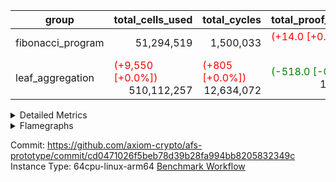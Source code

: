 | group | total_cells_used | total_cycles | total_proof_time_ms |
| --- | --- | --- | --- |
| fibonacci_program | <div style='text-align: right'>51,294,519</div>  | <div style='text-align: right'>1,500,033</div>  | <span style="color: red">(+14.0 [+0.2%])</span> <div style='text-align: right'>8,450.0</div>  |
| leaf_aggregation | <span style="color: red">(+9,550 [+0.0%])</span> <div style='text-align: right'>510,112,257</div>  | <span style="color: red">(+805 [+0.0%])</span> <div style='text-align: right'>12,634,072</div>  | <span style="color: green">(-518.0 [-0.3%])</span> <div style='text-align: right'>171,307.0</div>  |


<details>
<summary>Detailed Metrics</summary>

| group | collect_metrics | execute_time_ms | total_cells_used | total_cycles |
| --- | --- | --- | --- | --- |
| fibonacci_program | true | <span style="color: green">(-247.0 [-0.7%])</span> <div style='text-align: right'>36,634.0</div>  | <div style='text-align: right'>51,294,519</div>  | <div style='text-align: right'>1,500,033</div>  |

| group | chip_name | collect_metrics | rows_used |
| --- | --- | --- | --- |
| fibonacci_program | ArithmeticLogicUnitRv32 | true | <div style='text-align: right'>900,015</div>  |
| fibonacci_program | AuipcRv32 | true | <div style='text-align: right'>4</div>  |
| fibonacci_program | BitwiseOperationLookup | true | <div style='text-align: right'>65,536</div>  |
| fibonacci_program | BranchEqualRv32 | true | <div style='text-align: right'>200,001</div>  |
| fibonacci_program | JalLuiRv32 | true | <div style='text-align: right'>100,002</div>  |
| fibonacci_program | JalrRv32 | true | <div style='text-align: right'>3</div>  |
| fibonacci_program | LessThanRv32 | true | <div style='text-align: right'>300,000</div>  |
| fibonacci_program | LoadStoreRv32 | true | <div style='text-align: right'>8</div>  |
| fibonacci_program | Memory AccessAdapter<8> | true | <div style='text-align: right'>11</div>  |
| fibonacci_program | Memory Boundary | true | <div style='text-align: right'>22</div>  |
| fibonacci_program | Memory Merkle | true | <div style='text-align: right'>196</div>  |
| fibonacci_program | ProgramChip | true | <div style='text-align: right'>90</div>  |
| fibonacci_program | RangeTupleChecker | true | <div style='text-align: right'>524,288</div>  |

| group | collect_metrics | dsl_ir | opcode | frequency |
| --- | --- | --- | --- | --- |
| fibonacci_program | true |  | ADD | <div style='text-align: right'>900,014</div>  |
| fibonacci_program | true |  | AUIPC | <div style='text-align: right'>4</div>  |
| fibonacci_program | true |  | BEQ | <div style='text-align: right'>100,001</div>  |
| fibonacci_program | true |  | BNE | <div style='text-align: right'>100,000</div>  |
| fibonacci_program | true |  | JAL | <div style='text-align: right'>100,001</div>  |
| fibonacci_program | true |  | JALR | <div style='text-align: right'>3</div>  |
| fibonacci_program | true |  | LOADW | <div style='text-align: right'>3</div>  |
| fibonacci_program | true |  | LUI | <div style='text-align: right'>1</div>  |
| fibonacci_program | true |  | OR | <div style='text-align: right'>1</div>  |
| fibonacci_program | true |  | SLTU | <div style='text-align: right'>300,000</div>  |
| fibonacci_program | true |  | STOREW | <div style='text-align: right'>5</div>  |

| group | air_name | collect_metrics | dsl_ir | opcode | cells_used |
| --- | --- | --- | --- | --- | --- |
| fibonacci_program | <Rv32BaseAluAdapterAir,BaseAluCoreAir<4, 8>> | true |  | ADD | <div style='text-align: right'>32,400,504</div>  |
| fibonacci_program | AccessAdapter<8> | true |  | ADD | <div style='text-align: right'>51</div>  |
| fibonacci_program | Boundary | true |  | ADD | <div style='text-align: right'>120</div>  |
| fibonacci_program | Merkle | true |  | ADD | <div style='text-align: right'>64</div>  |
| fibonacci_program | <Rv32RdWriteAdapterAir,Rv32AuipcCoreAir> | true |  | AUIPC | <div style='text-align: right'>84</div>  |
| fibonacci_program | AccessAdapter<8> | true |  | AUIPC | <div style='text-align: right'>34</div>  |
| fibonacci_program | Boundary | true |  | AUIPC | <div style='text-align: right'>80</div>  |
| fibonacci_program | Merkle | true |  | AUIPC | <div style='text-align: right'>3,456</div>  |
| fibonacci_program | <Rv32BranchAdapterAir,BranchEqualCoreAir<4>> | true |  | BEQ | <div style='text-align: right'>2,600,026</div>  |
| fibonacci_program | <Rv32BranchAdapterAir,BranchEqualCoreAir<4>> | true |  | BNE | <div style='text-align: right'>2,600,000</div>  |
| fibonacci_program | <Rv32CondRdWriteAdapterAir,Rv32JalLuiCoreAir> | true |  | JAL | <div style='text-align: right'>1,800,018</div>  |
| fibonacci_program | <Rv32JalrAdapterAir,Rv32JalrCoreAir> | true |  | JALR | <div style='text-align: right'>84</div>  |
| fibonacci_program | <Rv32LoadStoreAdapterAir,LoadStoreCoreAir<4>> | true |  | LOADW | <div style='text-align: right'>120</div>  |
| fibonacci_program | AccessAdapter<8> | true |  | LOADW | <div style='text-align: right'>17</div>  |
| fibonacci_program | Boundary | true |  | LOADW | <div style='text-align: right'>40</div>  |
| fibonacci_program | Merkle | true |  | LOADW | <div style='text-align: right'>1,664</div>  |
| fibonacci_program | <Rv32CondRdWriteAdapterAir,Rv32JalLuiCoreAir> | true |  | LUI | <div style='text-align: right'>18</div>  |
| fibonacci_program | AccessAdapter<8> | true |  | LUI | <div style='text-align: right'>17</div>  |
| fibonacci_program | Boundary | true |  | LUI | <div style='text-align: right'>40</div>  |
| fibonacci_program | Merkle | true |  | LUI | <div style='text-align: right'>128</div>  |
| fibonacci_program | <Rv32BaseAluAdapterAir,BaseAluCoreAir<4, 8>> | true |  | OR | <div style='text-align: right'>36</div>  |
| fibonacci_program | AccessAdapter<8> | true |  | OR | <div style='text-align: right'>17</div>  |
| fibonacci_program | Boundary | true |  | OR | <div style='text-align: right'>40</div>  |
| fibonacci_program | Merkle | true |  | OR | <div style='text-align: right'>64</div>  |
| fibonacci_program | <Rv32BaseAluAdapterAir,LessThanCoreAir<4, 8>> | true |  | SLTU | <div style='text-align: right'>11,100,000</div>  |
| fibonacci_program | AccessAdapter<8> | true |  | SLTU | <div style='text-align: right'>17</div>  |
| fibonacci_program | Boundary | true |  | SLTU | <div style='text-align: right'>40</div>  |
| fibonacci_program | Merkle | true |  | SLTU | <div style='text-align: right'>192</div>  |
| fibonacci_program | <Rv32LoadStoreAdapterAir,LoadStoreCoreAir<4>> | true |  | STOREW | <div style='text-align: right'>200</div>  |
| fibonacci_program | AccessAdapter<8> | true |  | STOREW | <div style='text-align: right'>34</div>  |
| fibonacci_program | Boundary | true |  | STOREW | <div style='text-align: right'>80</div>  |
| fibonacci_program | Merkle | true |  | STOREW | <div style='text-align: right'>640</div>  |

| group | air_name | constraints | interactions | quotient_deg |
| --- | --- | --- | --- | --- |
| fibonacci_program | ProgramAir | <div style='text-align: right'>4</div>  | <div style='text-align: right'>1</div>  | <div style='text-align: right'>1</div>  |
| fibonacci_program | VmConnectorAir | <div style='text-align: right'>9</div>  | <div style='text-align: right'>3</div>  | <div style='text-align: right'>2</div>  |
| fibonacci_program | PersistentBoundaryAir<8> | <div style='text-align: right'>6</div>  | <div style='text-align: right'>3</div>  | <div style='text-align: right'>2</div>  |
| fibonacci_program | MemoryMerkleAir<8> | <div style='text-align: right'>40</div>  | <div style='text-align: right'>4</div>  | <div style='text-align: right'>2</div>  |
| fibonacci_program | AccessAdapterAir<2> | <div style='text-align: right'>14</div>  | <div style='text-align: right'>5</div>  | <div style='text-align: right'>2</div>  |
| fibonacci_program | AccessAdapterAir<4> | <div style='text-align: right'>14</div>  | <div style='text-align: right'>5</div>  | <div style='text-align: right'>2</div>  |
| fibonacci_program | AccessAdapterAir<8> | <div style='text-align: right'>14</div>  | <div style='text-align: right'>5</div>  | <div style='text-align: right'>2</div>  |
| fibonacci_program | AccessAdapterAir<16> | <div style='text-align: right'>14</div>  | <div style='text-align: right'>5</div>  | <div style='text-align: right'>2</div>  |
| fibonacci_program | AccessAdapterAir<32> | <div style='text-align: right'>14</div>  | <div style='text-align: right'>5</div>  | <div style='text-align: right'>2</div>  |
| fibonacci_program | AccessAdapterAir<64> | <div style='text-align: right'>14</div>  | <div style='text-align: right'>5</div>  | <div style='text-align: right'>2</div>  |
| fibonacci_program | PhantomAir | <div style='text-align: right'>5</div>  | <div style='text-align: right'>3</div>  | <div style='text-align: right'>2</div>  |
| fibonacci_program | VmAirWrapper<Rv32BaseAluAdapterAir, BaseAluCoreAir<4, 8> | <div style='text-align: right'>43</div>  | <div style='text-align: right'>19</div>  | <div style='text-align: right'>2</div>  |
| fibonacci_program | VmAirWrapper<Rv32BaseAluAdapterAir, LessThanCoreAir<4, 8> | <div style='text-align: right'>39</div>  | <div style='text-align: right'>17</div>  | <div style='text-align: right'>2</div>  |
| fibonacci_program | VmAirWrapper<Rv32MultAdapterAir, MultiplicationCoreAir<4, 8> | <div style='text-align: right'>26</div>  | <div style='text-align: right'>19</div>  | <div style='text-align: right'>2</div>  |
| fibonacci_program | VmAirWrapper<Rv32MultAdapterAir, MulHCoreAir<4, 8> | <div style='text-align: right'>38</div>  | <div style='text-align: right'>24</div>  | <div style='text-align: right'>2</div>  |
| fibonacci_program | VmAirWrapper<Rv32MultAdapterAir, DivRemCoreAir<4, 8> | <div style='text-align: right'>88</div>  | <div style='text-align: right'>25</div>  | <div style='text-align: right'>2</div>  |
| fibonacci_program | VmAirWrapper<Rv32BaseAluAdapterAir, ShiftCoreAir<4, 8> | <div style='text-align: right'>90</div>  | <div style='text-align: right'>23</div>  | <div style='text-align: right'>2</div>  |
| fibonacci_program | VmAirWrapper<Rv32LoadStoreAdapterAir, LoadStoreCoreAir<4> | <div style='text-align: right'>38</div>  | <div style='text-align: right'>17</div>  | <div style='text-align: right'>2</div>  |
| fibonacci_program | VmAirWrapper<Rv32LoadStoreAdapterAir, LoadSignExtendCoreAir<4, 8> | <div style='text-align: right'>33</div>  | <div style='text-align: right'>18</div>  | <div style='text-align: right'>2</div>  |
| fibonacci_program | VmAirWrapper<Rv32HintStoreAdapterAir, Rv32HintStoreCoreAir> | <div style='text-align: right'>17</div>  | <div style='text-align: right'>15</div>  | <div style='text-align: right'>2</div>  |
| fibonacci_program | VmAirWrapper<Rv32BranchAdapterAir, BranchEqualCoreAir<4> | <div style='text-align: right'>25</div>  | <div style='text-align: right'>11</div>  | <div style='text-align: right'>2</div>  |
| fibonacci_program | VmAirWrapper<Rv32BranchAdapterAir, BranchLessThanCoreAir<4, 8> | <div style='text-align: right'>41</div>  | <div style='text-align: right'>13</div>  | <div style='text-align: right'>2</div>  |
| fibonacci_program | VmAirWrapper<Rv32CondRdWriteAdapterAir, Rv32JalLuiCoreAir> | <div style='text-align: right'>22</div>  | <div style='text-align: right'>10</div>  | <div style='text-align: right'>2</div>  |
| fibonacci_program | VmAirWrapper<Rv32JalrAdapterAir, Rv32JalrCoreAir> | <div style='text-align: right'>20</div>  | <div style='text-align: right'>16</div>  | <div style='text-align: right'>2</div>  |
| fibonacci_program | VmAirWrapper<Rv32RdWriteAdapterAir, Rv32AuipcCoreAir> | <div style='text-align: right'>15</div>  | <div style='text-align: right'>11</div>  | <div style='text-align: right'>2</div>  |
| fibonacci_program | Poseidon2VmAir<BabyBear> | <div style='text-align: right'>525</div>  | <div style='text-align: right'>32</div>  | <div style='text-align: right'>2</div>  |
| fibonacci_program | BitwiseOperationLookupAir<8> | <div style='text-align: right'>4</div>  | <div style='text-align: right'>2</div>  | <div style='text-align: right'>2</div>  |
| fibonacci_program | RangeTupleCheckerAir<2> | <div style='text-align: right'>4</div>  | <div style='text-align: right'>1</div>  | <div style='text-align: right'>1</div>  |
| fibonacci_program | VariableRangeCheckerAir | <div style='text-align: right'>4</div>  | <div style='text-align: right'>1</div>  | <div style='text-align: right'>1</div>  |

| group | commit_exe_time_ms | execute_and_trace_gen_time_ms | execute_time_ms | keygen_time_ms | num_segments | total_cells_used | total_cycles | total_proof_time_ms |
| --- | --- | --- | --- | --- | --- | --- | --- | --- |
| fibonacci_program | <div style='text-align: right'>0.0</div>  | <span style="color: red">(+37.0 [+1.7%])</span> <div style='text-align: right'>2,213.0</div>  | <span style="color: red">(+27.0 [+1.4%])</span> <div style='text-align: right'>1,943.0</div>  | <span style="color: green">(-4.0 [-3.0%])</span> <div style='text-align: right'>129.0</div>  | <div style='text-align: right'>1</div>  | <div style='text-align: right'>51,294,519</div>  | <div style='text-align: right'>1,500,033</div>  | <span style="color: red">(+14.0 [+0.2%])</span> <div style='text-align: right'>8,450.0</div>  |
| leaf_aggregation |  |  |  |  |  | <span style="color: red">(+9,550 [+0.0%])</span> <div style='text-align: right'>510,112,257</div>  | <span style="color: red">(+805 [+0.0%])</span> <div style='text-align: right'>12,634,072</div>  | <span style="color: green">(-518.0 [-0.3%])</span> <div style='text-align: right'>171,307.0</div>  |

| group | air_name | segment | cells | constraints | interactions | main_cols | perm_cols | prep_cols | quotient_deg | rows |
| --- | --- | --- | --- | --- | --- | --- | --- | --- | --- | --- |
| fibonacci_program | ProgramAir | 0 | <div style='text-align: right'>2,304</div>  |  |  | <div style='text-align: right'>10</div>  | <div style='text-align: right'>8</div>  |  |  | <div style='text-align: right'>128</div>  |
| fibonacci_program | VmConnectorAir | 0 | <div style='text-align: right'>32</div>  |  |  | <div style='text-align: right'>4</div>  | <div style='text-align: right'>12</div>  | <div style='text-align: right'>1</div>  |  | <div style='text-align: right'>2</div>  |
| fibonacci_program | PersistentBoundaryAir<8> | 0 | <div style='text-align: right'>1,024</div>  |  |  | <div style='text-align: right'>20</div>  | <div style='text-align: right'>12</div>  |  |  | <div style='text-align: right'>32</div>  |
| fibonacci_program | MemoryMerkleAir<8> | 0 | <div style='text-align: right'>13,312</div>  |  |  | <div style='text-align: right'>32</div>  | <div style='text-align: right'>20</div>  |  |  | <div style='text-align: right'>256</div>  |
| fibonacci_program | AccessAdapterAir<8> | 0 | <div style='text-align: right'>1,312</div>  |  |  | <div style='text-align: right'>17</div>  | <div style='text-align: right'>24</div>  |  |  | <div style='text-align: right'>32</div>  |
| fibonacci_program | PhantomAir | 0 | <div style='text-align: right'>18</div>  |  |  | <div style='text-align: right'>6</div>  | <div style='text-align: right'>12</div>  |  |  | <div style='text-align: right'>1</div>  |
| fibonacci_program | VmAirWrapper<Rv32BaseAluAdapterAir, BaseAluCoreAir<4, 8> | 0 | <div style='text-align: right'>121,634,816</div>  |  |  | <div style='text-align: right'>36</div>  | <div style='text-align: right'>80</div>  |  |  | <div style='text-align: right'>1,048,576</div>  |
| fibonacci_program | VmAirWrapper<Rv32BaseAluAdapterAir, LessThanCoreAir<4, 8> | 0 | <div style='text-align: right'>40,370,176</div>  |  |  | <div style='text-align: right'>37</div>  | <div style='text-align: right'>40</div>  |  |  | <div style='text-align: right'>524,288</div>  |
| fibonacci_program | VmAirWrapper<Rv32LoadStoreAdapterAir, LoadStoreCoreAir<4> | 0 | <div style='text-align: right'>896</div>  |  |  | <div style='text-align: right'>40</div>  | <div style='text-align: right'>72</div>  |  |  | <div style='text-align: right'>8</div>  |
| fibonacci_program | VmAirWrapper<Rv32BranchAdapterAir, BranchEqualCoreAir<4> | 0 | <div style='text-align: right'>19,398,656</div>  |  |  | <div style='text-align: right'>26</div>  | <div style='text-align: right'>48</div>  |  |  | <div style='text-align: right'>262,144</div>  |
| fibonacci_program | VmAirWrapper<Rv32CondRdWriteAdapterAir, Rv32JalLuiCoreAir> | 0 | <div style='text-align: right'>8,126,464</div>  |  |  | <div style='text-align: right'>18</div>  | <div style='text-align: right'>44</div>  |  |  | <div style='text-align: right'>131,072</div>  |
| fibonacci_program | VmAirWrapper<Rv32JalrAdapterAir, Rv32JalrCoreAir> | 0 | <div style='text-align: right'>256</div>  |  |  | <div style='text-align: right'>28</div>  | <div style='text-align: right'>36</div>  |  |  | <div style='text-align: right'>4</div>  |
| fibonacci_program | VmAirWrapper<Rv32RdWriteAdapterAir, Rv32AuipcCoreAir> | 0 | <div style='text-align: right'>196</div>  |  |  | <div style='text-align: right'>21</div>  | <div style='text-align: right'>28</div>  |  |  | <div style='text-align: right'>4</div>  |
| fibonacci_program | Poseidon2VmAir<BabyBear> | 0 | <div style='text-align: right'>160,512</div>  |  |  | <div style='text-align: right'>559</div>  | <div style='text-align: right'>68</div>  |  |  | <div style='text-align: right'>256</div>  |
| fibonacci_program | BitwiseOperationLookupAir<8> | 0 | <div style='text-align: right'>655,360</div>  |  |  | <div style='text-align: right'>2</div>  | <div style='text-align: right'>8</div>  | <div style='text-align: right'>3</div>  |  | <div style='text-align: right'>65,536</div>  |
| fibonacci_program | RangeTupleCheckerAir<2> | 0 | <div style='text-align: right'>4,718,592</div>  |  |  | <div style='text-align: right'>1</div>  | <div style='text-align: right'>8</div>  | <div style='text-align: right'>2</div>  |  | <div style='text-align: right'>524,288</div>  |
| fibonacci_program | VariableRangeCheckerAir | 0 | <div style='text-align: right'>1,179,648</div>  |  |  | <div style='text-align: right'>1</div>  | <div style='text-align: right'>8</div>  | <div style='text-align: right'>2</div>  |  | <div style='text-align: right'>131,072</div>  |
| leaf_aggregation | ProgramAir | 0 | <div style='text-align: right'>2,359,296</div>  | <div style='text-align: right'>4</div>  | <div style='text-align: right'>1</div>  | <div style='text-align: right'>10</div>  | <div style='text-align: right'>8</div>  |  | <div style='text-align: right'>1</div>  | <div style='text-align: right'>131,072</div>  |
| leaf_aggregation | VmConnectorAir | 0 | <div style='text-align: right'>24</div>  | <div style='text-align: right'>8</div>  | <div style='text-align: right'>3</div>  | <div style='text-align: right'>4</div>  | <div style='text-align: right'>8</div>  | <div style='text-align: right'>1</div>  | <div style='text-align: right'>4</div>  | <div style='text-align: right'>2</div>  |
| leaf_aggregation | VolatileBoundaryAir | 0 | <div style='text-align: right'>19,922,944</div>  | <div style='text-align: right'>16</div>  | <div style='text-align: right'>4</div>  | <div style='text-align: right'>11</div>  | <div style='text-align: right'>8</div>  |  | <div style='text-align: right'>4</div>  | <div style='text-align: right'>1,048,576</div>  |
| leaf_aggregation | AccessAdapterAir<2> | 0 | <div style='text-align: right'>96,468,992</div>  | <div style='text-align: right'>11</div>  | <div style='text-align: right'>5</div>  | <div style='text-align: right'>11</div>  | <div style='text-align: right'>12</div>  |  | <div style='text-align: right'>4</div>  | <div style='text-align: right'>4,194,304</div>  |
| leaf_aggregation | AccessAdapterAir<4> | 0 | <div style='text-align: right'>52,428,800</div>  | <div style='text-align: right'>11</div>  | <div style='text-align: right'>5</div>  | <div style='text-align: right'>13</div>  | <div style='text-align: right'>12</div>  |  | <div style='text-align: right'>4</div>  | <div style='text-align: right'>2,097,152</div>  |
| leaf_aggregation | AccessAdapterAir<8> | 0 | <div style='text-align: right'>3,801,088</div>  | <div style='text-align: right'>11</div>  | <div style='text-align: right'>5</div>  | <div style='text-align: right'>17</div>  | <div style='text-align: right'>12</div>  |  | <div style='text-align: right'>4</div>  | <div style='text-align: right'>131,072</div>  |
| leaf_aggregation | AccessAdapterAir<16> | 0 |  | <div style='text-align: right'>11</div>  | <div style='text-align: right'>5</div>  |  |  |  | <div style='text-align: right'>4</div>  |  |
| leaf_aggregation | AccessAdapterAir<32> | 0 |  | <div style='text-align: right'>11</div>  | <div style='text-align: right'>5</div>  |  |  |  | <div style='text-align: right'>4</div>  |  |
| leaf_aggregation | AccessAdapterAir<64> | 0 |  | <div style='text-align: right'>11</div>  | <div style='text-align: right'>5</div>  |  |  |  | <div style='text-align: right'>4</div>  |  |
| leaf_aggregation | PhantomAir | 0 | <div style='text-align: right'>7,340,032</div>  | <div style='text-align: right'>4</div>  | <div style='text-align: right'>3</div>  | <div style='text-align: right'>6</div>  | <div style='text-align: right'>8</div>  |  | <div style='text-align: right'>4</div>  | <div style='text-align: right'>524,288</div>  |
| leaf_aggregation | VmAirWrapper<NativeLoadStoreAdapterAir<1>, KernelLoadStoreCoreAir<1> | 0 | <div style='text-align: right'>511,705,088</div>  | <div style='text-align: right'>30</div>  | <div style='text-align: right'>19</div>  | <div style='text-align: right'>41</div>  | <div style='text-align: right'>20</div>  |  | <div style='text-align: right'>8</div>  | <div style='text-align: right'>8,388,608</div>  |
| leaf_aggregation | VmAirWrapper<BranchNativeAdapterAir, BranchEqualCoreAir<1> | 0 | <div style='text-align: right'>90,177,536</div>  | <div style='text-align: right'>21</div>  | <div style='text-align: right'>11</div>  | <div style='text-align: right'>23</div>  | <div style='text-align: right'>20</div>  |  | <div style='text-align: right'>4</div>  | <div style='text-align: right'>2,097,152</div>  |
| leaf_aggregation | VmAirWrapper<JalNativeAdapterAir, JalCoreAir> | 0 | <div style='text-align: right'>5,767,168</div>  | <div style='text-align: right'>6</div>  | <div style='text-align: right'>7</div>  | <div style='text-align: right'>10</div>  | <div style='text-align: right'>12</div>  |  | <div style='text-align: right'>8</div>  | <div style='text-align: right'>262,144</div>  |
| leaf_aggregation | VmAirWrapper<NativeAdapterAir<2, 1>, FieldArithmeticCoreAir> | 0 | <div style='text-align: right'>192,937,984</div>  | <div style='text-align: right'>22</div>  | <div style='text-align: right'>15</div>  | <div style='text-align: right'>30</div>  | <div style='text-align: right'>16</div>  |  | <div style='text-align: right'>8</div>  | <div style='text-align: right'>4,194,304</div>  |
| leaf_aggregation | VmAirWrapper<NativeVectorizedAdapterAir<4>, FieldExtensionCoreAir> | 0 | <div style='text-align: right'>117,440,512</div>  | <div style='text-align: right'>22</div>  | <div style='text-align: right'>15</div>  | <div style='text-align: right'>40</div>  | <div style='text-align: right'>16</div>  |  | <div style='text-align: right'>8</div>  | <div style='text-align: right'>2,097,152</div>  |
| leaf_aggregation | Poseidon2VmAir<BabyBear> | 0 | <div style='text-align: right'>29,229,056</div>  | <div style='text-align: right'>374</div>  | <div style='text-align: right'>32</div>  | <div style='text-align: right'>418</div>  | <div style='text-align: right'>28</div>  |  | <div style='text-align: right'>8</div>  | <div style='text-align: right'>65,536</div>  |
| leaf_aggregation | VariableRangeCheckerAir | 0 | <div style='text-align: right'>1,179,648</div>  | <div style='text-align: right'>4</div>  | <div style='text-align: right'>1</div>  | <div style='text-align: right'>1</div>  | <div style='text-align: right'>8</div>  | <div style='text-align: right'>2</div>  | <div style='text-align: right'>1</div>  | <div style='text-align: right'>131,072</div>  |

| group | segment | commit_exe_time_ms | execute_and_trace_gen_time_ms | execute_time_ms | keygen_time_ms | num_segments | stark_prove_excluding_trace_time_ms | total_cells | verify_program_compile_ms |
| --- | --- | --- | --- | --- | --- | --- | --- | --- | --- |
| fibonacci_program | 0 |  |  |  |  |  | <span style="color: green">(-23.0 [-0.4%])</span> <div style='text-align: right'>6,237.0</div>  | <div style='text-align: right'>196,263,574</div>  |  |
| leaf_aggregation | 0 | <span style="color: red">(+10.0 [+9.2%])</span> <div style='text-align: right'>119.0</div>  | <span style="color: green">(-117.0 [-0.7%])</span> <div style='text-align: right'>17,392.0</div>  | <span style="color: red">(+2.0 [+0.0%])</span> <div style='text-align: right'>14,946.0</div>  | <span style="color: green">(-4.0 [-6.6%])</span> <div style='text-align: right'>57.0</div>  | <div style='text-align: right'>1</div>  | <span style="color: green">(-401.0 [-0.3%])</span> <div style='text-align: right'>153,915.0</div>  | <div style='text-align: right'>1,130,758,168</div>  | <span style="color: red">(+6.0 [+2.3%])</span> <div style='text-align: right'>271.0</div>  |

| group | collect_metrics | segment | execute_time_ms | total_cells_used | total_cycles |
| --- | --- | --- | --- | --- | --- |
| leaf_aggregation | true | 0 | <span style="color: green">(-785.0 [-0.4%])</span> <div style='text-align: right'>190,490.0</div>  | <span style="color: red">(+9,550 [+0.0%])</span> <div style='text-align: right'>510,112,257</div>  | <span style="color: red">(+805 [+0.0%])</span> <div style='text-align: right'>12,634,072</div>  |

| group | chip_name | collect_metrics | segment | rows_used |
| --- | --- | --- | --- | --- |
| leaf_aggregation | BranchEqual | true | 0 | <div style='text-align: right'>1,673,408</div>  |
| leaf_aggregation | FieldArithmetic | true | 0 | <span style="color: red">(+26 [+0.0%])</span> <div style='text-align: right'>3,587,072</div>  |
| leaf_aggregation | FieldExtension | true | 0 | <div style='text-align: right'>1,197,874</div>  |
| leaf_aggregation | Jal | true | 0 | <span style="color: red">(+779 [+0.5%])</span> <div style='text-align: right'>163,968</div>  |
| leaf_aggregation | LoadStore | true | 0 | <div style='text-align: right'>5,519,819</div>  |
| leaf_aggregation | Memory AccessAdapter<2> | true | 0 | <span style="color: red">(+56 [+0.0%])</span> <div style='text-align: right'>2,835,597</div>  |
| leaf_aggregation | Memory AccessAdapter<4> | true | 0 | <span style="color: red">(+28 [+0.0%])</span> <div style='text-align: right'>1,418,300</div>  |
| leaf_aggregation | Memory AccessAdapter<8> | true | 0 | <div style='text-align: right'>81,349</div>  |
| leaf_aggregation | Memory Boundary | true | 0 | <div style='text-align: right'>857,833</div>  |
| leaf_aggregation | Phantom | true | 0 | <div style='text-align: right'>432,493</div>  |
| leaf_aggregation | Poseidon2 | true | 0 | <div style='text-align: right'>59,438</div>  |
| leaf_aggregation | ProgramChip | true | 0 | <div style='text-align: right'>124,809</div>  |

| group | collect_metrics | dsl_ir | opcode | segment | frequency |
| --- | --- | --- | --- | --- | --- |
| leaf_aggregation | true |  | JAL | 0 | <div style='text-align: right'>1</div>  |
| leaf_aggregation | true |  | STOREW | 0 | <div style='text-align: right'>2</div>  |
| leaf_aggregation | true | AddE | FE4ADD | 0 | <div style='text-align: right'>300,230</div>  |
| leaf_aggregation | true | AddEFFI | LOADW | 0 | <div style='text-align: right'>228</div>  |
| leaf_aggregation | true | AddEFFI | STOREW | 0 | <div style='text-align: right'>684</div>  |
| leaf_aggregation | true | AddEFI | ADD | 0 | <div style='text-align: right'>236</div>  |
| leaf_aggregation | true | AddEI | ADD | 0 | <div style='text-align: right'>41,824</div>  |
| leaf_aggregation | true | AddFI | ADD | 0 | <span style="color: red">(+26 [+0.0%])</span> <div style='text-align: right'>84,737</div>  |
| leaf_aggregation | true | AddV | ADD | 0 | <div style='text-align: right'>31,249</div>  |
| leaf_aggregation | true | AddVI | ADD | 0 | <div style='text-align: right'>720,923</div>  |
| leaf_aggregation | true | Alloc | ADD | 0 | <div style='text-align: right'>126,161</div>  |
| leaf_aggregation | true | Alloc | LOADW | 0 | <div style='text-align: right'>126,161</div>  |
| leaf_aggregation | true | Alloc | MUL | 0 | <div style='text-align: right'>77,183</div>  |
| leaf_aggregation | true | AssertEqE | BNE | 0 | <div style='text-align: right'>468</div>  |
| leaf_aggregation | true | AssertEqEI | BNE | 0 | <div style='text-align: right'>4</div>  |
| leaf_aggregation | true | AssertEqF | BNE | 0 | <div style='text-align: right'>22,501</div>  |
| leaf_aggregation | true | AssertEqV | BNE | 0 | <div style='text-align: right'>5,331</div>  |
| leaf_aggregation | true | AssertEqVI | BNE | 0 | <div style='text-align: right'>204</div>  |
| leaf_aggregation | true | CT-VerifierProgram | PHANTOM | 0 | <div style='text-align: right'>2</div>  |
| leaf_aggregation | true | CT-compute-reduced-opening | PHANTOM | 0 | <div style='text-align: right'>1,600</div>  |
| leaf_aggregation | true | CT-exp-reverse-bits-len | PHANTOM | 0 | <div style='text-align: right'>14,000</div>  |
| leaf_aggregation | true | CT-poseidon2-hash | PHANTOM | 0 | <div style='text-align: right'>8,200</div>  |
| leaf_aggregation | true | CT-poseidon2-hash-ext | PHANTOM | 0 | <div style='text-align: right'>4,000</div>  |
| leaf_aggregation | true | CT-poseidon2-hash-setup | PHANTOM | 0 | <div style='text-align: right'>303,600</div>  |
| leaf_aggregation | true | CT-sp1-fri-fold | PHANTOM | 0 | <div style='text-align: right'>21,800</div>  |
| leaf_aggregation | true | CT-stage-c-build-rounds | PHANTOM | 0 | <div style='text-align: right'>2</div>  |
| leaf_aggregation | true | CT-stage-d-1-verify-shape-and-sample-challenges | PHANTOM | 0 | <div style='text-align: right'>2</div>  |
| leaf_aggregation | true | CT-stage-d-2-fri-fold | PHANTOM | 0 | <div style='text-align: right'>2</div>  |
| leaf_aggregation | true | CT-stage-d-3-verify-challenges | PHANTOM | 0 | <div style='text-align: right'>2</div>  |
| leaf_aggregation | true | CT-stage-d-verify-pcs | PHANTOM | 0 | <div style='text-align: right'>2</div>  |
| leaf_aggregation | true | CT-stage-e-verify-constraints | PHANTOM | 0 | <div style='text-align: right'>2</div>  |
| leaf_aggregation | true | CT-verify-batch | PHANTOM | 0 | <div style='text-align: right'>1,600</div>  |
| leaf_aggregation | true | CT-verify-batch-ext | PHANTOM | 0 | <div style='text-align: right'>4,000</div>  |
| leaf_aggregation | true | CT-verify-batch-reduce-fast | PHANTOM | 0 | <div style='text-align: right'>12,200</div>  |
| leaf_aggregation | true | CT-verify-batch-reduce-fast-setup | PHANTOM | 0 | <div style='text-align: right'>12,200</div>  |
| leaf_aggregation | true | CT-verify-query | PHANTOM | 0 | <div style='text-align: right'>200</div>  |
| leaf_aggregation | true | DivE | BBE4DIV | 0 | <div style='text-align: right'>293,234</div>  |
| leaf_aggregation | true | DivEIN | BBE4DIV | 0 | <div style='text-align: right'>45</div>  |
| leaf_aggregation | true | DivEIN | STOREW | 0 | <div style='text-align: right'>180</div>  |
| leaf_aggregation | true | DivFIN | DIV | 0 | <div style='text-align: right'>107</div>  |
| leaf_aggregation | true | For | ADD | 0 | <div style='text-align: right'>1,155,553</div>  |
| leaf_aggregation | true | For | BNE | 0 | <div style='text-align: right'>1,261,578</div>  |
| leaf_aggregation | true | For | JAL | 0 | <div style='text-align: right'>106,025</div>  |
| leaf_aggregation | true | For | LOADW | 0 | <div style='text-align: right'>6,200</div>  |
| leaf_aggregation | true | For | STOREW | 0 | <div style='text-align: right'>99,825</div>  |
| leaf_aggregation | true | HintBitsF | PHANTOM | 0 | <div style='text-align: right'>101</div>  |
| leaf_aggregation | true | HintInputVec | PHANTOM | 0 | <div style='text-align: right'>48,978</div>  |
| leaf_aggregation | true | IfEq | BNE | 0 | <div style='text-align: right'>50,577</div>  |
| leaf_aggregation | true | IfEqI | BNE | 0 | <div style='text-align: right'>292,558</div>  |
| leaf_aggregation | true | IfEqI | JAL | 0 | <span style="color: red">(+779 [+1.4%])</span> <div style='text-align: right'>57,918</div>  |
| leaf_aggregation | true | IfNe | BEQ | 0 | <div style='text-align: right'>34,001</div>  |
| leaf_aggregation | true | IfNe | JAL | 0 | <div style='text-align: right'>24</div>  |
| leaf_aggregation | true | IfNeI | BEQ | 0 | <div style='text-align: right'>6,186</div>  |
| leaf_aggregation | true | ImmE | STOREW | 0 | <div style='text-align: right'>4,176</div>  |
| leaf_aggregation | true | ImmF | STOREW | 0 | <div style='text-align: right'>95,900</div>  |
| leaf_aggregation | true | ImmV | STOREW | 0 | <div style='text-align: right'>71,330</div>  |
| leaf_aggregation | true | LoadE | LOADW | 0 | <div style='text-align: right'>35,796</div>  |
| leaf_aggregation | true | LoadE | LOADW2 | 0 | <div style='text-align: right'>1,304,468</div>  |
| leaf_aggregation | true | LoadF | LOADW | 0 | <div style='text-align: right'>63,045</div>  |
| leaf_aggregation | true | LoadF | LOADW2 | 0 | <div style='text-align: right'>480,576</div>  |
| leaf_aggregation | true | LoadV | LOADW | 0 | <div style='text-align: right'>58,625</div>  |
| leaf_aggregation | true | LoadV | LOADW2 | 0 | <div style='text-align: right'>401,956</div>  |
| leaf_aggregation | true | MulE | BBE4MUL | 0 | <div style='text-align: right'>596,169</div>  |
| leaf_aggregation | true | MulEF | MUL | 0 | <div style='text-align: right'>8,360</div>  |
| leaf_aggregation | true | MulEFI | MUL | 0 | <div style='text-align: right'>388</div>  |
| leaf_aggregation | true | MulEI | BBE4MUL | 0 | <div style='text-align: right'>1,325</div>  |
| leaf_aggregation | true | MulEI | STOREW | 0 | <div style='text-align: right'>5,300</div>  |
| leaf_aggregation | true | MulF | MUL | 0 | <div style='text-align: right'>158,152</div>  |
| leaf_aggregation | true | MulFI | MUL | 0 | <div style='text-align: right'>17</div>  |
| leaf_aggregation | true | MulV | MUL | 0 | <div style='text-align: right'>3,131</div>  |
| leaf_aggregation | true | MulVI | MUL | 0 | <div style='text-align: right'>42,927</div>  |
| leaf_aggregation | true | NegE | MUL | 0 | <div style='text-align: right'>164</div>  |
| leaf_aggregation | true | Poseidon2CompressBabyBear | COMP_POS2 | 0 | <div style='text-align: right'>37,100</div>  |
| leaf_aggregation | true | Poseidon2PermuteBabyBear | PERM_POS2 | 0 | <div style='text-align: right'>22,338</div>  |
| leaf_aggregation | true | StoreE | STOREW | 0 | <div style='text-align: right'>57,816</div>  |
| leaf_aggregation | true | StoreE | STOREW2 | 0 | <div style='text-align: right'>72,080</div>  |
| leaf_aggregation | true | StoreF | STOREW | 0 | <div style='text-align: right'>81,726</div>  |
| leaf_aggregation | true | StoreF | STOREW2 | 0 | <div style='text-align: right'>168,734</div>  |
| leaf_aggregation | true | StoreHintWord | ADD | 0 | <div style='text-align: right'>448,158</div>  |
| leaf_aggregation | true | StoreHintWord | SHINTW | 0 | <div style='text-align: right'>500,267</div>  |
| leaf_aggregation | true | StoreV | STOREW | 0 | <div style='text-align: right'>6,569</div>  |
| leaf_aggregation | true | StoreV | STOREW2 | 0 | <div style='text-align: right'>130,813</div>  |
| leaf_aggregation | true | SubE | FE4SUB | 0 | <div style='text-align: right'>6,871</div>  |
| leaf_aggregation | true | SubEF | LOADW | 0 | <div style='text-align: right'>1,747,362</div>  |
| leaf_aggregation | true | SubEF | SUB | 0 | <div style='text-align: right'>582,454</div>  |
| leaf_aggregation | true | SubEFI | ADD | 0 | <div style='text-align: right'>224</div>  |
| leaf_aggregation | true | SubEI | ADD | 0 | <div style='text-align: right'>360</div>  |
| leaf_aggregation | true | SubV | SUB | 0 | <div style='text-align: right'>97,217</div>  |
| leaf_aggregation | true | SubVI | SUB | 0 | <div style='text-align: right'>5,547</div>  |
| leaf_aggregation | true | SubVIN | SUB | 0 | <div style='text-align: right'>2,000</div>  |

| group | air_name | collect_metrics | dsl_ir | opcode | segment | cells_used |
| --- | --- | --- | --- | --- | --- | --- |
| leaf_aggregation | <JalNativeAdapterAir,JalCoreAir> | true |  | JAL | 0 | <div style='text-align: right'>10</div>  |
| leaf_aggregation | Boundary | true |  | JAL | 0 | <div style='text-align: right'>11</div>  |
| leaf_aggregation | <NativeLoadStoreAdapterAir<1>,KernelLoadStoreCoreAir<1>> | true |  | STOREW | 0 | <div style='text-align: right'>82</div>  |
| leaf_aggregation | Boundary | true |  | STOREW | 0 | <div style='text-align: right'>22</div>  |
| leaf_aggregation | <NativeVectorizedAdapterAir<4>,FieldExtensionCoreAir> | true | AddE | FE4ADD | 0 | <div style='text-align: right'>12,009,200</div>  |
| leaf_aggregation | AccessAdapter<2> | true | AddE | FE4ADD | 0 | <div style='text-align: right'>359,612</div>  |
| leaf_aggregation | AccessAdapter<4> | true | AddE | FE4ADD | 0 | <div style='text-align: right'>212,498</div>  |
| leaf_aggregation | Boundary | true | AddE | FE4ADD | 0 | <div style='text-align: right'>119,724</div>  |
| leaf_aggregation | <NativeLoadStoreAdapterAir<1>,KernelLoadStoreCoreAir<1>> | true | AddEFFI | LOADW | 0 | <div style='text-align: right'>9,348</div>  |
| leaf_aggregation | AccessAdapter<2> | true | AddEFFI | LOADW | 0 | <div style='text-align: right'>1,056</div>  |
| leaf_aggregation | AccessAdapter<4> | true | AddEFFI | LOADW | 0 | <div style='text-align: right'>1,248</div>  |
| leaf_aggregation | Boundary | true | AddEFFI | LOADW | 0 | <div style='text-align: right'>286</div>  |
| leaf_aggregation | <NativeLoadStoreAdapterAir<1>,KernelLoadStoreCoreAir<1>> | true | AddEFFI | STOREW | 0 | <div style='text-align: right'>28,044</div>  |
| leaf_aggregation | AccessAdapter<2> | true | AddEFFI | STOREW | 0 | <div style='text-align: right'>1,056</div>  |
| leaf_aggregation | Boundary | true | AddEFFI | STOREW | 0 | <div style='text-align: right'>858</div>  |
| leaf_aggregation | <NativeAdapterAir<2, 1>,FieldArithmeticCoreAir> | true | AddEFI | ADD | 0 | <div style='text-align: right'>7,080</div>  |
| leaf_aggregation | AccessAdapter<2> | true | AddEFI | ADD | 0 | <div style='text-align: right'>990</div>  |
| leaf_aggregation | AccessAdapter<4> | true | AddEFI | ADD | 0 | <div style='text-align: right'>585</div>  |
| leaf_aggregation | Boundary | true | AddEFI | ADD | 0 | <div style='text-align: right'>1,144</div>  |
| leaf_aggregation | <NativeAdapterAir<2, 1>,FieldArithmeticCoreAir> | true | AddEI | ADD | 0 | <div style='text-align: right'>1,254,720</div>  |
| leaf_aggregation | AccessAdapter<2> | true | AddEI | ADD | 0 | <span style="color: red">(+308 [+0.1%])</span> <div style='text-align: right'>227,062</div>  |
| leaf_aggregation | AccessAdapter<4> | true | AddEI | ADD | 0 | <span style="color: red">(+182 [+0.1%])</span> <div style='text-align: right'>134,173</div>  |
| leaf_aggregation | Boundary | true | AddEI | ADD | 0 | <div style='text-align: right'>128,788</div>  |
| leaf_aggregation | <NativeAdapterAir<2, 1>,FieldArithmeticCoreAir> | true | AddFI | ADD | 0 | <span style="color: red">(+780 [+0.0%])</span> <div style='text-align: right'>2,542,110</div>  |
| leaf_aggregation | Boundary | true | AddFI | ADD | 0 | <div style='text-align: right'>253</div>  |
| leaf_aggregation | <NativeAdapterAir<2, 1>,FieldArithmeticCoreAir> | true | AddV | ADD | 0 | <div style='text-align: right'>937,470</div>  |
| leaf_aggregation | Boundary | true | AddV | ADD | 0 | <div style='text-align: right'>22</div>  |
| leaf_aggregation | <NativeAdapterAir<2, 1>,FieldArithmeticCoreAir> | true | AddVI | ADD | 0 | <div style='text-align: right'>21,627,690</div>  |
| leaf_aggregation | Boundary | true | AddVI | ADD | 0 | <div style='text-align: right'>35,651</div>  |
| leaf_aggregation | <NativeAdapterAir<2, 1>,FieldArithmeticCoreAir> | true | Alloc | ADD | 0 | <div style='text-align: right'>3,784,830</div>  |
| leaf_aggregation | <NativeLoadStoreAdapterAir<1>,KernelLoadStoreCoreAir<1>> | true | Alloc | LOADW | 0 | <div style='text-align: right'>5,172,601</div>  |
| leaf_aggregation | Boundary | true | Alloc | LOADW | 0 | <div style='text-align: right'>1,848</div>  |
| leaf_aggregation | <NativeAdapterAir<2, 1>,FieldArithmeticCoreAir> | true | Alloc | MUL | 0 | <div style='text-align: right'>2,315,490</div>  |
| leaf_aggregation | AccessAdapter<2> | true | Alloc | MUL | 0 | <div style='text-align: right'>22</div>  |
| leaf_aggregation | AccessAdapter<4> | true | Alloc | MUL | 0 | <div style='text-align: right'>26</div>  |
| leaf_aggregation | <BranchNativeAdapterAir,BranchEqualCoreAir<1>> | true | AssertEqE | BNE | 0 | <div style='text-align: right'>10,764</div>  |
| leaf_aggregation | AccessAdapter<2> | true | AssertEqE | BNE | 0 | <div style='text-align: right'>2,574</div>  |
| leaf_aggregation | AccessAdapter<4> | true | AssertEqE | BNE | 0 | <div style='text-align: right'>1,521</div>  |
| leaf_aggregation | <BranchNativeAdapterAir,BranchEqualCoreAir<1>> | true | AssertEqEI | BNE | 0 | <div style='text-align: right'>92</div>  |
| leaf_aggregation | AccessAdapter<2> | true | AssertEqEI | BNE | 0 | <div style='text-align: right'>22</div>  |
| leaf_aggregation | AccessAdapter<4> | true | AssertEqEI | BNE | 0 | <div style='text-align: right'>13</div>  |
| leaf_aggregation | <BranchNativeAdapterAir,BranchEqualCoreAir<1>> | true | AssertEqF | BNE | 0 | <div style='text-align: right'>517,523</div>  |
| leaf_aggregation | <BranchNativeAdapterAir,BranchEqualCoreAir<1>> | true | AssertEqV | BNE | 0 | <div style='text-align: right'>122,613</div>  |
| leaf_aggregation | <BranchNativeAdapterAir,BranchEqualCoreAir<1>> | true | AssertEqVI | BNE | 0 | <div style='text-align: right'>4,692</div>  |
| leaf_aggregation | PhantomAir | true | CT-VerifierProgram | PHANTOM | 0 | <div style='text-align: right'>12</div>  |
| leaf_aggregation | PhantomAir | true | CT-compute-reduced-opening | PHANTOM | 0 | <div style='text-align: right'>9,600</div>  |
| leaf_aggregation | PhantomAir | true | CT-exp-reverse-bits-len | PHANTOM | 0 | <div style='text-align: right'>84,000</div>  |
| leaf_aggregation | PhantomAir | true | CT-poseidon2-hash | PHANTOM | 0 | <div style='text-align: right'>49,200</div>  |
| leaf_aggregation | PhantomAir | true | CT-poseidon2-hash-ext | PHANTOM | 0 | <div style='text-align: right'>24,000</div>  |
| leaf_aggregation | PhantomAir | true | CT-poseidon2-hash-setup | PHANTOM | 0 | <div style='text-align: right'>1,821,600</div>  |
| leaf_aggregation | PhantomAir | true | CT-sp1-fri-fold | PHANTOM | 0 | <div style='text-align: right'>130,800</div>  |
| leaf_aggregation | PhantomAir | true | CT-stage-c-build-rounds | PHANTOM | 0 | <div style='text-align: right'>12</div>  |
| leaf_aggregation | PhantomAir | true | CT-stage-d-1-verify-shape-and-sample-challenges | PHANTOM | 0 | <div style='text-align: right'>12</div>  |
| leaf_aggregation | PhantomAir | true | CT-stage-d-2-fri-fold | PHANTOM | 0 | <div style='text-align: right'>12</div>  |
| leaf_aggregation | PhantomAir | true | CT-stage-d-3-verify-challenges | PHANTOM | 0 | <div style='text-align: right'>12</div>  |
| leaf_aggregation | PhantomAir | true | CT-stage-d-verify-pcs | PHANTOM | 0 | <div style='text-align: right'>12</div>  |
| leaf_aggregation | PhantomAir | true | CT-stage-e-verify-constraints | PHANTOM | 0 | <div style='text-align: right'>12</div>  |
| leaf_aggregation | PhantomAir | true | CT-verify-batch | PHANTOM | 0 | <div style='text-align: right'>9,600</div>  |
| leaf_aggregation | PhantomAir | true | CT-verify-batch-ext | PHANTOM | 0 | <div style='text-align: right'>24,000</div>  |
| leaf_aggregation | PhantomAir | true | CT-verify-batch-reduce-fast | PHANTOM | 0 | <div style='text-align: right'>73,200</div>  |
| leaf_aggregation | PhantomAir | true | CT-verify-batch-reduce-fast-setup | PHANTOM | 0 | <div style='text-align: right'>73,200</div>  |
| leaf_aggregation | PhantomAir | true | CT-verify-query | PHANTOM | 0 | <div style='text-align: right'>1,200</div>  |
| leaf_aggregation | <NativeVectorizedAdapterAir<4>,FieldExtensionCoreAir> | true | DivE | BBE4DIV | 0 | <div style='text-align: right'>11,729,360</div>  |
| leaf_aggregation | AccessAdapter<2> | true | DivE | BBE4DIV | 0 | <div style='text-align: right'>12,813,944</div>  |
| leaf_aggregation | AccessAdapter<4> | true | DivE | BBE4DIV | 0 | <div style='text-align: right'>7,571,876</div>  |
| leaf_aggregation | <NativeVectorizedAdapterAir<4>,FieldExtensionCoreAir> | true | DivEIN | BBE4DIV | 0 | <div style='text-align: right'>1,800</div>  |
| leaf_aggregation | AccessAdapter<2> | true | DivEIN | BBE4DIV | 0 | <div style='text-align: right'>1,892</div>  |
| leaf_aggregation | AccessAdapter<4> | true | DivEIN | BBE4DIV | 0 | <div style='text-align: right'>1,118</div>  |
| leaf_aggregation | Boundary | true | DivEIN | BBE4DIV | 0 | <div style='text-align: right'>440</div>  |
| leaf_aggregation | <NativeLoadStoreAdapterAir<1>,KernelLoadStoreCoreAir<1>> | true | DivEIN | STOREW | 0 | <div style='text-align: right'>7,380</div>  |
| leaf_aggregation | AccessAdapter<2> | true | DivEIN | STOREW | 0 | <div style='text-align: right'>649</div>  |
| leaf_aggregation | AccessAdapter<4> | true | DivEIN | STOREW | 0 | <div style='text-align: right'>182</div>  |
| leaf_aggregation | <NativeAdapterAir<2, 1>,FieldArithmeticCoreAir> | true | DivFIN | DIV | 0 | <div style='text-align: right'>3,210</div>  |
| leaf_aggregation | <NativeAdapterAir<2, 1>,FieldArithmeticCoreAir> | true | For | ADD | 0 | <div style='text-align: right'>34,666,590</div>  |
| leaf_aggregation | <BranchNativeAdapterAir,BranchEqualCoreAir<1>> | true | For | BNE | 0 | <div style='text-align: right'>29,016,294</div>  |
| leaf_aggregation | <JalNativeAdapterAir,JalCoreAir> | true | For | JAL | 0 | <div style='text-align: right'>1,060,250</div>  |
| leaf_aggregation | AccessAdapter<2> | true | For | JAL | 0 | <div style='text-align: right'>572</div>  |
| leaf_aggregation | AccessAdapter<4> | true | For | JAL | 0 | <div style='text-align: right'>676</div>  |
| leaf_aggregation | <NativeLoadStoreAdapterAir<1>,KernelLoadStoreCoreAir<1>> | true | For | LOADW | 0 | <div style='text-align: right'>254,200</div>  |
| leaf_aggregation | Boundary | true | For | LOADW | 0 | <div style='text-align: right'>1,100</div>  |
| leaf_aggregation | <NativeLoadStoreAdapterAir<1>,KernelLoadStoreCoreAir<1>> | true | For | STOREW | 0 | <div style='text-align: right'>4,092,825</div>  |
| leaf_aggregation | Boundary | true | For | STOREW | 0 | <div style='text-align: right'>880</div>  |
| leaf_aggregation | PhantomAir | true | HintBitsF | PHANTOM | 0 | <div style='text-align: right'>606</div>  |
| leaf_aggregation | PhantomAir | true | HintInputVec | PHANTOM | 0 | <div style='text-align: right'>293,868</div>  |
| leaf_aggregation | <BranchNativeAdapterAir,BranchEqualCoreAir<1>> | true | IfEq | BNE | 0 | <div style='text-align: right'>1,163,271</div>  |
| leaf_aggregation | <BranchNativeAdapterAir,BranchEqualCoreAir<1>> | true | IfEqI | BNE | 0 | <div style='text-align: right'>6,728,834</div>  |
| leaf_aggregation | <JalNativeAdapterAir,JalCoreAir> | true | IfEqI | JAL | 0 | <span style="color: red">(+7,790 [+1.4%])</span> <div style='text-align: right'>579,180</div>  |
| leaf_aggregation | <BranchNativeAdapterAir,BranchEqualCoreAir<1>> | true | IfNe | BEQ | 0 | <div style='text-align: right'>782,023</div>  |
| leaf_aggregation | <JalNativeAdapterAir,JalCoreAir> | true | IfNe | JAL | 0 | <div style='text-align: right'>240</div>  |
| leaf_aggregation | <BranchNativeAdapterAir,BranchEqualCoreAir<1>> | true | IfNeI | BEQ | 0 | <div style='text-align: right'>142,278</div>  |
| leaf_aggregation | <NativeLoadStoreAdapterAir<1>,KernelLoadStoreCoreAir<1>> | true | ImmE | STOREW | 0 | <div style='text-align: right'>171,216</div>  |
| leaf_aggregation | AccessAdapter<2> | true | ImmE | STOREW | 0 | <div style='text-align: right'>6,930</div>  |
| leaf_aggregation | AccessAdapter<4> | true | ImmE | STOREW | 0 | <div style='text-align: right'>4,095</div>  |
| leaf_aggregation | Boundary | true | ImmE | STOREW | 0 | <div style='text-align: right'>12,276</div>  |
| leaf_aggregation | <NativeLoadStoreAdapterAir<1>,KernelLoadStoreCoreAir<1>> | true | ImmF | STOREW | 0 | <div style='text-align: right'>3,931,900</div>  |
| leaf_aggregation | Boundary | true | ImmF | STOREW | 0 | <div style='text-align: right'>2,222</div>  |
| leaf_aggregation | <NativeLoadStoreAdapterAir<1>,KernelLoadStoreCoreAir<1>> | true | ImmV | STOREW | 0 | <div style='text-align: right'>2,924,530</div>  |
| leaf_aggregation | Boundary | true | ImmV | STOREW | 0 | <div style='text-align: right'>37,455</div>  |
| leaf_aggregation | <NativeLoadStoreAdapterAir<1>,KernelLoadStoreCoreAir<1>> | true | LoadE | LOADW | 0 | <div style='text-align: right'>1,467,636</div>  |
| leaf_aggregation | AccessAdapter<2> | true | LoadE | LOADW | 0 | <div style='text-align: right'>136,862</div>  |
| leaf_aggregation | AccessAdapter<4> | true | LoadE | LOADW | 0 | <div style='text-align: right'>80,873</div>  |
| leaf_aggregation | Boundary | true | LoadE | LOADW | 0 | <div style='text-align: right'>3,388</div>  |
| leaf_aggregation | <NativeLoadStoreAdapterAir<1>,KernelLoadStoreCoreAir<1>> | true | LoadE | LOADW2 | 0 | <div style='text-align: right'>53,483,188</div>  |
| leaf_aggregation | AccessAdapter<2> | true | LoadE | LOADW2 | 0 | <div style='text-align: right'>134,266</div>  |
| leaf_aggregation | AccessAdapter<4> | true | LoadE | LOADW2 | 0 | <div style='text-align: right'>79,339</div>  |
| leaf_aggregation | Boundary | true | LoadE | LOADW2 | 0 | <div style='text-align: right'>44</div>  |
| leaf_aggregation | <NativeLoadStoreAdapterAir<1>,KernelLoadStoreCoreAir<1>> | true | LoadF | LOADW | 0 | <div style='text-align: right'>2,584,845</div>  |
| leaf_aggregation | AccessAdapter<2> | true | LoadF | LOADW | 0 | <div style='text-align: right'>123,200</div>  |
| leaf_aggregation | AccessAdapter<4> | true | LoadF | LOADW | 0 | <div style='text-align: right'>72,800</div>  |
| leaf_aggregation | AccessAdapter<8> | true | LoadF | LOADW | 0 | <div style='text-align: right'>47,600</div>  |
| leaf_aggregation | Boundary | true | LoadF | LOADW | 0 | <div style='text-align: right'>286</div>  |
| leaf_aggregation | <NativeLoadStoreAdapterAir<1>,KernelLoadStoreCoreAir<1>> | true | LoadF | LOADW2 | 0 | <div style='text-align: right'>19,703,616</div>  |
| leaf_aggregation | AccessAdapter<2> | true | LoadF | LOADW2 | 0 | <div style='text-align: right'>1,111</div>  |
| leaf_aggregation | AccessAdapter<4> | true | LoadF | LOADW2 | 0 | <div style='text-align: right'>663</div>  |
| leaf_aggregation | AccessAdapter<8> | true | LoadF | LOADW2 | 0 | <div style='text-align: right'>612</div>  |
| leaf_aggregation | Boundary | true | LoadF | LOADW2 | 0 | <div style='text-align: right'>1,177</div>  |
| leaf_aggregation | <NativeLoadStoreAdapterAir<1>,KernelLoadStoreCoreAir<1>> | true | LoadV | LOADW | 0 | <div style='text-align: right'>2,403,625</div>  |
| leaf_aggregation | Boundary | true | LoadV | LOADW | 0 | <div style='text-align: right'>34,991</div>  |
| leaf_aggregation | <NativeLoadStoreAdapterAir<1>,KernelLoadStoreCoreAir<1>> | true | LoadV | LOADW2 | 0 | <div style='text-align: right'>16,480,196</div>  |
| leaf_aggregation | Boundary | true | LoadV | LOADW2 | 0 | <div style='text-align: right'>935</div>  |
| leaf_aggregation | <NativeVectorizedAdapterAir<4>,FieldExtensionCoreAir> | true | MulE | BBE4MUL | 0 | <div style='text-align: right'>23,846,760</div>  |
| leaf_aggregation | AccessAdapter<2> | true | MulE | BBE4MUL | 0 | <span style="color: red">(+308 [+0.1%])</span> <div style='text-align: right'>427,394</div>  |
| leaf_aggregation | AccessAdapter<4> | true | MulE | BBE4MUL | 0 | <span style="color: red">(+182 [+0.1%])</span> <div style='text-align: right'>252,551</div>  |
| leaf_aggregation | Boundary | true | MulE | BBE4MUL | 0 | <div style='text-align: right'>138,732</div>  |
| leaf_aggregation | <NativeAdapterAir<2, 1>,FieldArithmeticCoreAir> | true | MulEF | MUL | 0 | <div style='text-align: right'>250,800</div>  |
| leaf_aggregation | AccessAdapter<2> | true | MulEF | MUL | 0 | <div style='text-align: right'>44,528</div>  |
| leaf_aggregation | AccessAdapter<4> | true | MulEF | MUL | 0 | <div style='text-align: right'>26,312</div>  |
| leaf_aggregation | Boundary | true | MulEF | MUL | 0 | <div style='text-align: right'>880</div>  |
| leaf_aggregation | <NativeAdapterAir<2, 1>,FieldArithmeticCoreAir> | true | MulEFI | MUL | 0 | <div style='text-align: right'>11,640</div>  |
| leaf_aggregation | AccessAdapter<2> | true | MulEFI | MUL | 0 | <div style='text-align: right'>1,914</div>  |
| leaf_aggregation | AccessAdapter<4> | true | MulEFI | MUL | 0 | <div style='text-align: right'>1,131</div>  |
| leaf_aggregation | Boundary | true | MulEFI | MUL | 0 | <div style='text-align: right'>1,188</div>  |
| leaf_aggregation | <NativeVectorizedAdapterAir<4>,FieldExtensionCoreAir> | true | MulEI | BBE4MUL | 0 | <div style='text-align: right'>53,000</div>  |
| leaf_aggregation | AccessAdapter<2> | true | MulEI | BBE4MUL | 0 | <div style='text-align: right'>61,116</div>  |
| leaf_aggregation | AccessAdapter<4> | true | MulEI | BBE4MUL | 0 | <div style='text-align: right'>36,114</div>  |
| leaf_aggregation | Boundary | true | MulEI | BBE4MUL | 0 | <div style='text-align: right'>6,204</div>  |
| leaf_aggregation | <NativeLoadStoreAdapterAir<1>,KernelLoadStoreCoreAir<1>> | true | MulEI | STOREW | 0 | <div style='text-align: right'>217,300</div>  |
| leaf_aggregation | AccessAdapter<2> | true | MulEI | STOREW | 0 | <div style='text-align: right'>28,875</div>  |
| leaf_aggregation | AccessAdapter<4> | true | MulEI | STOREW | 0 | <div style='text-align: right'>16,913</div>  |
| leaf_aggregation | Boundary | true | MulEI | STOREW | 0 | <div style='text-align: right'>33</div>  |
| leaf_aggregation | <NativeAdapterAir<2, 1>,FieldArithmeticCoreAir> | true | MulF | MUL | 0 | <div style='text-align: right'>4,744,560</div>  |
| leaf_aggregation | Boundary | true | MulF | MUL | 0 | <div style='text-align: right'>11</div>  |
| leaf_aggregation | <NativeAdapterAir<2, 1>,FieldArithmeticCoreAir> | true | MulFI | MUL | 0 | <div style='text-align: right'>510</div>  |
| leaf_aggregation | Boundary | true | MulFI | MUL | 0 | <div style='text-align: right'>11</div>  |
| leaf_aggregation | <NativeAdapterAir<2, 1>,FieldArithmeticCoreAir> | true | MulV | MUL | 0 | <div style='text-align: right'>93,930</div>  |
| leaf_aggregation | Boundary | true | MulV | MUL | 0 | <div style='text-align: right'>34,408</div>  |
| leaf_aggregation | <NativeAdapterAir<2, 1>,FieldArithmeticCoreAir> | true | MulVI | MUL | 0 | <div style='text-align: right'>1,287,810</div>  |
| leaf_aggregation | Boundary | true | MulVI | MUL | 0 | <div style='text-align: right'>77</div>  |
| leaf_aggregation | <NativeAdapterAir<2, 1>,FieldArithmeticCoreAir> | true | NegE | MUL | 0 | <div style='text-align: right'>4,920</div>  |
| leaf_aggregation | AccessAdapter<2> | true | NegE | MUL | 0 | <div style='text-align: right'>1,210</div>  |
| leaf_aggregation | AccessAdapter<4> | true | NegE | MUL | 0 | <div style='text-align: right'>715</div>  |
| leaf_aggregation | Boundary | true | NegE | MUL | 0 | <div style='text-align: right'>616</div>  |
| leaf_aggregation | AccessAdapter<2> | true | Poseidon2CompressBabyBear | COMP_POS2 | 0 | <div style='text-align: right'>1,487,200</div>  |
| leaf_aggregation | AccessAdapter<4> | true | Poseidon2CompressBabyBear | COMP_POS2 | 0 | <div style='text-align: right'>878,800</div>  |
| leaf_aggregation | AccessAdapter<8> | true | Poseidon2CompressBabyBear | COMP_POS2 | 0 | <div style='text-align: right'>574,600</div>  |
| leaf_aggregation | Poseidon2VmAir<BabyBear> | true | Poseidon2CompressBabyBear | COMP_POS2 | 0 | <div style='text-align: right'>15,507,800</div>  |
| leaf_aggregation | AccessAdapter<2> | true | Poseidon2PermuteBabyBear | PERM_POS2 | 0 | <div style='text-align: right'>1,222,661</div>  |
| leaf_aggregation | AccessAdapter<4> | true | Poseidon2PermuteBabyBear | PERM_POS2 | 0 | <div style='text-align: right'>725,738</div>  |
| leaf_aggregation | AccessAdapter<8> | true | Poseidon2PermuteBabyBear | PERM_POS2 | 0 | <div style='text-align: right'>484,075</div>  |
| leaf_aggregation | Poseidon2VmAir<BabyBear> | true | Poseidon2PermuteBabyBear | PERM_POS2 | 0 | <div style='text-align: right'>9,337,284</div>  |
| leaf_aggregation | <NativeLoadStoreAdapterAir<1>,KernelLoadStoreCoreAir<1>> | true | StoreE | STOREW | 0 | <div style='text-align: right'>2,370,456</div>  |
| leaf_aggregation | AccessAdapter<2> | true | StoreE | STOREW | 0 | <div style='text-align: right'>44,044</div>  |
| leaf_aggregation | AccessAdapter<4> | true | StoreE | STOREW | 0 | <div style='text-align: right'>26,026</div>  |
| leaf_aggregation | Boundary | true | StoreE | STOREW | 0 | <div style='text-align: right'>635,976</div>  |
| leaf_aggregation | <NativeLoadStoreAdapterAir<1>,KernelLoadStoreCoreAir<1>> | true | StoreE | STOREW2 | 0 | <div style='text-align: right'>2,955,280</div>  |
| leaf_aggregation | AccessAdapter<2> | true | StoreE | STOREW2 | 0 | <div style='text-align: right'>308,000</div>  |
| leaf_aggregation | AccessAdapter<4> | true | StoreE | STOREW2 | 0 | <div style='text-align: right'>182,000</div>  |
| leaf_aggregation | Boundary | true | StoreE | STOREW2 | 0 | <div style='text-align: right'>88,880</div>  |
| leaf_aggregation | <NativeLoadStoreAdapterAir<1>,KernelLoadStoreCoreAir<1>> | true | StoreF | STOREW | 0 | <div style='text-align: right'>3,350,766</div>  |
| leaf_aggregation | Boundary | true | StoreF | STOREW | 0 | <div style='text-align: right'>898,986</div>  |
| leaf_aggregation | <NativeLoadStoreAdapterAir<1>,KernelLoadStoreCoreAir<1>> | true | StoreF | STOREW2 | 0 | <div style='text-align: right'>6,918,094</div>  |
| leaf_aggregation | AccessAdapter<2> | true | StoreF | STOREW2 | 0 | <div style='text-align: right'>684,695</div>  |
| leaf_aggregation | AccessAdapter<4> | true | StoreF | STOREW2 | 0 | <div style='text-align: right'>407,849</div>  |
| leaf_aggregation | AccessAdapter<8> | true | StoreF | STOREW2 | 0 | <div style='text-align: right'>276,046</div>  |
| leaf_aggregation | Boundary | true | StoreF | STOREW2 | 0 | <div style='text-align: right'>179,388</div>  |
| leaf_aggregation | <NativeAdapterAir<2, 1>,FieldArithmeticCoreAir> | true | StoreHintWord | ADD | 0 | <div style='text-align: right'>13,444,740</div>  |
| leaf_aggregation | <NativeLoadStoreAdapterAir<1>,KernelLoadStoreCoreAir<1>> | true | StoreHintWord | SHINTW | 0 | <div style='text-align: right'>20,510,947</div>  |
| leaf_aggregation | Boundary | true | StoreHintWord | SHINTW | 0 | <div style='text-align: right'>5,502,937</div>  |
| leaf_aggregation | <NativeLoadStoreAdapterAir<1>,KernelLoadStoreCoreAir<1>> | true | StoreV | STOREW | 0 | <div style='text-align: right'>269,329</div>  |
| leaf_aggregation | Boundary | true | StoreV | STOREW | 0 | <div style='text-align: right'>72,259</div>  |
| leaf_aggregation | <NativeLoadStoreAdapterAir<1>,KernelLoadStoreCoreAir<1>> | true | StoreV | STOREW2 | 0 | <div style='text-align: right'>5,363,333</div>  |
| leaf_aggregation | Boundary | true | StoreV | STOREW2 | 0 | <div style='text-align: right'>1,427,778</div>  |
| leaf_aggregation | <NativeVectorizedAdapterAir<4>,FieldExtensionCoreAir> | true | SubE | FE4SUB | 0 | <div style='text-align: right'>274,840</div>  |
| leaf_aggregation | AccessAdapter<2> | true | SubE | FE4SUB | 0 | <div style='text-align: right'>250,536</div>  |
| leaf_aggregation | AccessAdapter<4> | true | SubE | FE4SUB | 0 | <div style='text-align: right'>148,044</div>  |
| leaf_aggregation | Boundary | true | SubE | FE4SUB | 0 | <div style='text-align: right'>27,368</div>  |
| leaf_aggregation | <NativeLoadStoreAdapterAir<1>,KernelLoadStoreCoreAir<1>> | true | SubEF | LOADW | 0 | <div style='text-align: right'>71,641,842</div>  |
| leaf_aggregation | AccessAdapter<2> | true | SubEF | LOADW | 0 | <div style='text-align: right'>6,406,851</div>  |
| leaf_aggregation | <NativeAdapterAir<2, 1>,FieldArithmeticCoreAir> | true | SubEF | SUB | 0 | <div style='text-align: right'>17,473,620</div>  |
| leaf_aggregation | AccessAdapter<2> | true | SubEF | SUB | 0 | <div style='text-align: right'>6,406,851</div>  |
| leaf_aggregation | AccessAdapter<4> | true | SubEF | SUB | 0 | <div style='text-align: right'>7,571,733</div>  |
| leaf_aggregation | <NativeAdapterAir<2, 1>,FieldArithmeticCoreAir> | true | SubEFI | ADD | 0 | <div style='text-align: right'>6,720</div>  |
| leaf_aggregation | AccessAdapter<2> | true | SubEFI | ADD | 0 | <div style='text-align: right'>1,122</div>  |
| leaf_aggregation | AccessAdapter<4> | true | SubEFI | ADD | 0 | <div style='text-align: right'>663</div>  |
| leaf_aggregation | Boundary | true | SubEFI | ADD | 0 | <div style='text-align: right'>220</div>  |
| leaf_aggregation | <NativeAdapterAir<2, 1>,FieldArithmeticCoreAir> | true | SubEI | ADD | 0 | <div style='text-align: right'>10,800</div>  |
| leaf_aggregation | AccessAdapter<2> | true | SubEI | ADD | 0 | <div style='text-align: right'>2,750</div>  |
| leaf_aggregation | AccessAdapter<4> | true | SubEI | ADD | 0 | <div style='text-align: right'>1,625</div>  |
| leaf_aggregation | Boundary | true | SubEI | ADD | 0 | <div style='text-align: right'>880</div>  |
| leaf_aggregation | <NativeAdapterAir<2, 1>,FieldArithmeticCoreAir> | true | SubV | SUB | 0 | <div style='text-align: right'>2,916,510</div>  |
| leaf_aggregation | Boundary | true | SubV | SUB | 0 | <div style='text-align: right'>44</div>  |
| leaf_aggregation | <NativeAdapterAir<2, 1>,FieldArithmeticCoreAir> | true | SubVI | SUB | 0 | <div style='text-align: right'>166,410</div>  |
| leaf_aggregation | Boundary | true | SubVI | SUB | 0 | <div style='text-align: right'>35,486</div>  |
| leaf_aggregation | <NativeAdapterAir<2, 1>,FieldArithmeticCoreAir> | true | SubVIN | SUB | 0 | <div style='text-align: right'>60,000</div>  |

</details>



<details>
<summary>Flamegraphs</summary>

[![](https://axiom-public-data-sandbox-us-east-1.s3.us-east-1.amazonaws.com/benchmark/github/flamegraphs/cd0471026f5beb78d39b28fa994bb8205832349c/fibonacci-fibonacci_program.dsl_ir.opcode.air_name.cells_used.reverse.svg)](https://axiom-public-data-sandbox-us-east-1.s3.us-east-1.amazonaws.com/benchmark/github/flamegraphs/cd0471026f5beb78d39b28fa994bb8205832349c/fibonacci-fibonacci_program.dsl_ir.opcode.air_name.cells_used.reverse.svg)
[![](https://axiom-public-data-sandbox-us-east-1.s3.us-east-1.amazonaws.com/benchmark/github/flamegraphs/cd0471026f5beb78d39b28fa994bb8205832349c/fibonacci-fibonacci_program.dsl_ir.opcode.air_name.cells_used.svg)](https://axiom-public-data-sandbox-us-east-1.s3.us-east-1.amazonaws.com/benchmark/github/flamegraphs/cd0471026f5beb78d39b28fa994bb8205832349c/fibonacci-fibonacci_program.dsl_ir.opcode.air_name.cells_used.svg)
[![](https://axiom-public-data-sandbox-us-east-1.s3.us-east-1.amazonaws.com/benchmark/github/flamegraphs/cd0471026f5beb78d39b28fa994bb8205832349c/fibonacci-fibonacci_program.dsl_ir.opcode.frequency.reverse.svg)](https://axiom-public-data-sandbox-us-east-1.s3.us-east-1.amazonaws.com/benchmark/github/flamegraphs/cd0471026f5beb78d39b28fa994bb8205832349c/fibonacci-fibonacci_program.dsl_ir.opcode.frequency.reverse.svg)
[![](https://axiom-public-data-sandbox-us-east-1.s3.us-east-1.amazonaws.com/benchmark/github/flamegraphs/cd0471026f5beb78d39b28fa994bb8205832349c/fibonacci-fibonacci_program.dsl_ir.opcode.frequency.svg)](https://axiom-public-data-sandbox-us-east-1.s3.us-east-1.amazonaws.com/benchmark/github/flamegraphs/cd0471026f5beb78d39b28fa994bb8205832349c/fibonacci-fibonacci_program.dsl_ir.opcode.frequency.svg)
[![](https://axiom-public-data-sandbox-us-east-1.s3.us-east-1.amazonaws.com/benchmark/github/flamegraphs/cd0471026f5beb78d39b28fa994bb8205832349c/fibonacci-leaf_aggregation.dsl_ir.opcode.air_name.cells_used.reverse.svg)](https://axiom-public-data-sandbox-us-east-1.s3.us-east-1.amazonaws.com/benchmark/github/flamegraphs/cd0471026f5beb78d39b28fa994bb8205832349c/fibonacci-leaf_aggregation.dsl_ir.opcode.air_name.cells_used.reverse.svg)
[![](https://axiom-public-data-sandbox-us-east-1.s3.us-east-1.amazonaws.com/benchmark/github/flamegraphs/cd0471026f5beb78d39b28fa994bb8205832349c/fibonacci-leaf_aggregation.dsl_ir.opcode.air_name.cells_used.svg)](https://axiom-public-data-sandbox-us-east-1.s3.us-east-1.amazonaws.com/benchmark/github/flamegraphs/cd0471026f5beb78d39b28fa994bb8205832349c/fibonacci-leaf_aggregation.dsl_ir.opcode.air_name.cells_used.svg)
[![](https://axiom-public-data-sandbox-us-east-1.s3.us-east-1.amazonaws.com/benchmark/github/flamegraphs/cd0471026f5beb78d39b28fa994bb8205832349c/fibonacci-leaf_aggregation.dsl_ir.opcode.frequency.reverse.svg)](https://axiom-public-data-sandbox-us-east-1.s3.us-east-1.amazonaws.com/benchmark/github/flamegraphs/cd0471026f5beb78d39b28fa994bb8205832349c/fibonacci-leaf_aggregation.dsl_ir.opcode.frequency.reverse.svg)
[![](https://axiom-public-data-sandbox-us-east-1.s3.us-east-1.amazonaws.com/benchmark/github/flamegraphs/cd0471026f5beb78d39b28fa994bb8205832349c/fibonacci-leaf_aggregation.dsl_ir.opcode.frequency.svg)](https://axiom-public-data-sandbox-us-east-1.s3.us-east-1.amazonaws.com/benchmark/github/flamegraphs/cd0471026f5beb78d39b28fa994bb8205832349c/fibonacci-leaf_aggregation.dsl_ir.opcode.frequency.svg)

</details>

Commit: https://github.com/axiom-crypto/afs-prototype/commit/cd0471026f5beb78d39b28fa994bb8205832349c
Instance Type: 64cpu-linux-arm64
[Benchmark Workflow](https://github.com/axiom-crypto/afs-prototype/actions/runs/11620072040)
